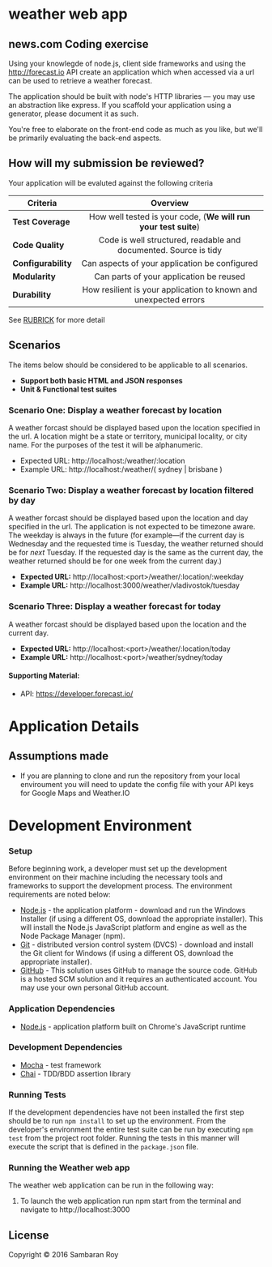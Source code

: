 # weather web app
## news.com Coding exercise

Using your knowlegde of node.js, client side frameworks and using the http://forecast.io API create an application which when accessed via a url can be used to retrieve a weather forecast.

The application should be built with node's HTTP libraries — you may use an abstraction like express. If you scaffold your application using a generator, please document it as such.

You're free to elaborate on the front-end code as much as you like, but we'll be primarily evaluating the back-end aspects.

## How will my submission be reviewed?
 
Your application will be evaluted against the following criteria

| Criteria             | Overview                                                         | 
| -------------------- |:----------------------------------------------------------------:| 
| **Test Coverage**    | How well tested is your code, (**We will run your test suite**)  |
| **Code Quality**     | Code is well structured, readable and documented. Source is tidy |
| **Configurability**  | Can aspects of your application be configured                    |
| **Modularity**       | Can parts of your application be reused                          |
| **Durability**       | How resilient is your application to known and unexpected errors |

See [RUBRICK](./RUBRICK.md) for more detail

## Scenarios

The items below should be considered to be applicable to all scenarios.

- **Support both basic HTML and JSON responses**
- **Unit & Functional test suites**
 
### Scenario One: Display a weather forecast by location
 
A weather forcast should be displayed based upon the location specified in the url.
A location might be a state or territory, municipal locality, or city name.
For the purposes of the test it will be alphanumeric.
 
- Expected URL: http://localhost:<port>/weather/:location
- Example  URL: http://localhost:<port>/weather/( sydney | brisbane )
 
### Scenario Two: Display a weather forecast by location filtered by day
 
A weather forcast should be displayed based upon the location and day specified in the url.
The application is not expected to be timezone aware. The weekday is always in the future
(for example—if the current day is Wednesday and the requested time is Tuesday, the weather
returned should be for *next* Tuesday. If the requested day is the same as the current day,
the weather returned should be for one week from the current day.)
 
- **Expected URL:** http://localhost:\<port\>/weather/:location/:weekday
- **Example  URL:** http://localhost:3000/weather/vladivostok/tuesday
 
### Scenario Three: Display a weather forecast for today
 
A weather forcast should be displayed based upon the location and the current day.
 
- **Expected URL:** http://localhost:\<port\>/weather/:location/today
- **Example  URL:** http://localhost:\<port\>/weather/sydney/today
 
#### Supporting Material:
 
- API: https://developer.forecast.io/


# Application Details

## Assumptions made
- If you are planning to clone and run the repository from your local enviroument you will need to update the config file with your API keys for Google Maps and Weather.IO


# Development Environment
### Setup
Before beginning work, a developer must set up the development environment on their machine including the necessary tools and frameworks to support the development process. The environment requirements are noted below:
* [Node.js](http://nodejs.org/download/) - the application platform - download and run the Windows Installer (if using a different OS, download the appropriate installer).  This will install the Node.js JavaScript platform and engine as well as the Node Package Manager (npm).
* [Git](http://git-scm.com/downloads) - distributed version control system (DVCS) - download and install the Git client for Windows (if using a different OS, download the appropriate installer).
* [GitHub](https://github.com/) - This solution uses GitHub to manage the source code.  GitHub is a hosted SCM solution and it requires an authenticated account.  You may use your own personal GitHub account.

### Application Dependencies
* [Node.js](http://nodejs.org/) - application platform built on Chrome's JavaScript runtime

### Development Dependencies
* [Mocha](http://visionmedia.github.io/mocha/) - test framework
* [Chai](http://chaijs.com/) - TDD/BDD assertion library

### Running Tests
If the development dependencies have not been installed the first step should be to run `npm install` to set up the environment. From the developer's environment the entire test suite can be run by executing `npm test` from the project root folder.  Running the tests in this manner will execute the script that is defined in the `package.json` file.

### Running the Weather web app
The weather web application can be run in the following way:
  
  1. To launch the web application run npm start from the terminal and navigate to http://localhost:3000


## License

Copyright © 2016 Sambaran Roy
